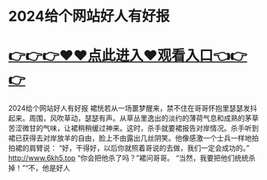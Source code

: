 # 2024给个网站好人有好报

# <a href="https://github.com/bitezs/bite/issues/1">👉👉👉♥♥点此进入♥观看入口👈👉👉</a>

2024给个网站好人有好报
裙恍若从一场噩梦醒来，禁不住在哥哥怀抱里瑟瑟发抖起来。周围，风吹草动，瑟瑟有声。从草丛里逸出的淡约的薄荷气息和成熟的茅草苦涩微甘的气味，让裙稍稍缓过神来。这时，杀手就要裙报告对岸情况。杀手听到裙已获得去对岸放羊的自由，脸上不由露出几丝阴笑。他像感激一个士兵一样地拍拍裙的肩臂说：
“好，干得好，以后你就照着哥说的去做，我们一定会成功的。”
http://www.6kh5.top
“你会把他杀了吗？”裙问哥哥。
“当然，我要把他们统统杀掉！”“不，他是好人
